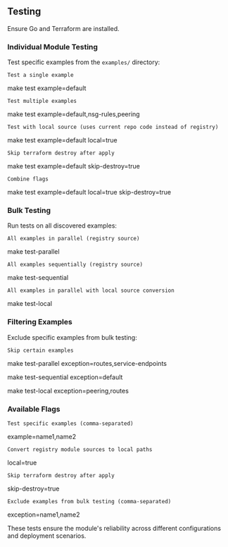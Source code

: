   ## Testing

  Ensure Go and Terraform are installed.

  ### Individual Module Testing

  Test specific examples from the `examples/` directory:

  `Test a single example`

  make test example=default

  `Test multiple examples`

  make test example=default,nsg-rules,peering

  `Test with local source (uses current repo code instead of registry)`

  make test example=default local=true

  `Skip terraform destroy after apply`

  make test example=default skip-destroy=true

  `Combine flags`

  make test example=default local=true skip-destroy=true

  ### Bulk Testing

  Run tests on all discovered examples:

  `All examples in parallel (registry source)`

  make test-parallel

  `All examples sequentially (registry source)`

  make test-sequential

  `All examples in parallel with local source conversion`

  make test-local

  ### Filtering Examples

  Exclude specific examples from bulk testing:

  `Skip certain examples`

  make test-parallel exception=routes,service-endpoints

  make test-sequential exception=default

  make test-local exception=peering,routes

  ### Available Flags

  `Test specific examples (comma-separated)`

  example=name1,name2

  `Convert registry module sources to local paths`

  local=true

  `Skip terraform destroy after apply`

  skip-destroy=true

  `Exclude examples from bulk testing (comma-separated)`

  exception=name1,name2

  These tests ensure the module's reliability across different configurations and deployment scenarios.
